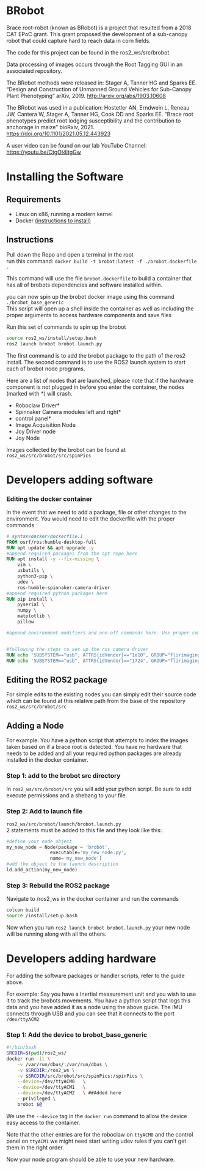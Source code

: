 # BRobot

Brace root-robot (known as BRobot) is a project that resulted from a 2018 CAT EPoC grant. 
This grant proposed the development of a sub-canopy robot that could capture hard to reach data in corn fields. 

The code for this project can be found in the ros2_ws/src/brobot

Data processing of images occurs through the Root Tagging GUI in an associated repository.


The BRobot methods were released in:
Stager A, Tanner HG and Sparks EE. “Design and Construction of Unmanned Ground Vehicles for Sub-Canopy Plant Phenotyping” arXiv, 2019. 
http://arxiv.org/abs/1903.10608

The BRobot was used in a publication:
Hostetler AN, Erndwein L, Reneau JW, Cantera W, Stager A, Tanner HG, Cook DD and Sparks EE. 
“Brace root phenotypes predict root lodging susceptibility and the contribution to anchorage in maize” bioRxiv, 2021.
https://doi.org/10.1101/2021.05.12.443923

A user video can be found on our lab YouTube Channel:
https://youtu.be/CtgOI4ltgGw




# Installing the Software

## Requirements 
 - Linux on x86, running a modern kernel
 - Docker [(instructions to install)](https://docs.docker.com/engine/install/ubuntu/#install-using-the-repository)

## Instructions
Pull down the Repo and open a terminal in the root     
run this command: 
`docker build -t brobot:latest -f ./brobot.dockerfile .`

This command will use the file `brobot.dockerfile` to build a container that has all of brobots dependencies and software installed within.

you can now spin up the brobot docker image using this command      
`./brobot_base_generic`   
This script will open up a shell inside the container as well as including the proper arguments to access hardware components and save files

Run this set of commands to spin up the brobot
```bash
source ros2_ws/install/setup.bash
ros2 launch brobot brobot.launch.py
```
The first command is to add the brobot package to the path of the ros2 install. The second command is to use the ROS2 launch system to start each of brobot node programs. 

Here are a list of nodes that are launched, please note that if the hardware component is not plugged in before you enter the container, the nodes (marked with *) will crash. 
- Roboclaw Driver*     
- Spinnaker Camera modules left and right* 
- control panel* 
- Image Acquisition Node
- Joy Driver node 
- Joy Node

Images collected by the brobot can be found at `ros2_ws/src/brobot/src/spinPics`

# Developers adding software
### Editing the docker container
In the event that we need to add a package, file or other changes to the environment. You would need to edit the dockerfile with the proper commands

```dockerfile
# syntax=docker/dockerfile:1
FROM osrf/ros:humble-desktop-full
RUN apt update && apt upgrade -y
#append required packages from the apt repo here
RUN apt install -y --fix-missing \
    vim \
    usbutils \
    python3-pip \
    udev \
    ros-humble-spinnaker-camera-driver
#append required python packages here
RUN pip install \
    pyserial \
    numpy \
    matplotlib \
    pillow

#append environment modifiers and one-off commands here. Use proper comments: Why are you putting this here?


#following the steps to set up the ros camera driver
RUN echo 'SUBSYSTEM=="usb", ATTRS{idVendor}=="1e10", GROUP="flirimaging"' | sudo tee -a /etc/udev/rules.d/40-flir-spinnaker.rules
RUN echo 'SUBSYSTEM=="usb", ATTRS{idVendor}=="1724", GROUP="flirimaging"' | sudo tee -a /etc/udev/rules.d/40-flir-spinnaker.rules
```
## Editing the ROS2 package
For simple edits to the existing nodes you can simply edit their source code which can be found at this relative path from the base of the repository
`ros2_ws/src/brobot/src`

## Adding a Node
For example: You have a python script that attempts to index the images taken based on if a brace root is detected. You have no hardware that needs to be added and all your required python packages are already installed in the docker container.

### Step 1: add to the brobot src directory
In `ros2_ws/src/brobot/src` you will add your python script. Be sure to add execute permissions and a shebang to your file. 

### Step 2: Add to launch file
`ros2_ws/src/brobot/launch/brobot.launch.py`     
2 statements must be added to this file and they look like this:
```python
#define your node object
my_new_node = Node(package = 'brobot',
                executable='my_new_node.py',
                name='my_new_node')
#add the object to the launch description 
ld.add_action(my_new_node)
```
### Step 3: Rebuild the ROS2 package
Navigate to /ros2_ws in the docker container and run the commands
```bash
colcon build
source /install/setup.bash
```

Now when you run `ros2 launch brobot brobot.launch.py` your new node will be running along with all the others. 

# Developers adding hardware
For adding the software packages or handler scripts, refer to the guide above.

For example: Say you have a Inertial measurement unit and you wish to use it to track the brobots movements. You have a python script that logs this data and you have added it as a node using the above guide. The IMU connects through USB and you can see that it connects to the port `/dev/ttyACM2`
### Step 1: Add the device to brobot_base_generic
```bash
#!/bin/bash
SRCDIR=$(pwd)/ros2_ws/
docker run -it \
    -v /var/run/dbus/:/var/run/dbus \
    -v $SRCDIR:/ros2_ws \
    -v $SRCDIR/src/brobot/src/spinPics:/spinPics \
    --device=/dev/ttyACM0   \
    --device=/dev/ttyACM1   \
    --device=/dev/ttyACM2   \ ##Added here
    --privileged \
    brobot $@
```
We use the `--device` tag in the `docker run` command to allow the device easy access to the container. 

Note that the other entries are for the roboclaw on `ttyACM0` and the control panel on `ttyACM1`
we might need start writing udev rules if you can't get them in the right order. 

Now your node program should be able to use your new hardware. 
      







